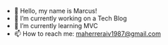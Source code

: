 - 👋 Hello, my name is Marcus!
- 🔭 I’m currently working on a Tech Blog
- 🌱 I’m currently learning MVC
- 📫 How to reach me: maherreraiv1987@gmail.com
